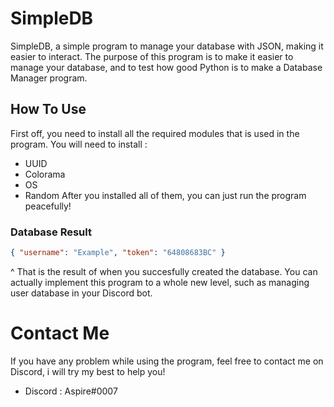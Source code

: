 # SimpleDB
SimpleDB, a simple program to manage your database with JSON, making it easier to interact.
The purpose of this program is to make it easier to manage your database, and to test how good Python is to make a Database Manager program.

## How To Use
First off, you need to install all the required modules that is used in the program.
You will need to install : 
- UUID
- Colorama
- OS
- Random
After you installed all of them, you can just run the program peacefully!
### Database Result
```json
{ "username": "Example", "token": "64808683BC" }
```
^ That is the result of when you succesfully created the database. You can actually implement this program to a whole new level, such as managing user database in your Discord bot.
# Contact Me
If you have any problem while using the program, feel free to contact me on Discord, i will try my best to help you!
- Discord : Aspire#0007
